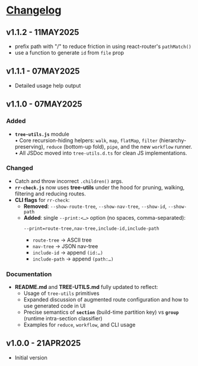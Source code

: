 # [Changelog](https://github.com/million-views/packages/commits/main/rr-builder)

## v1.1.2 - 11MAY2025

- prefix path with "/" to reduce friction in using react-router's `pathMatch()`
- use a function to generate `id` from `file` prop

## v1.1.1 - 07MAY2025

- Detailed usage help output

## v1.1.0 - 07MAY2025

### Added

- **`tree-utils.js`** module\
  • Core recursion-hiding helpers: `walk`, `map`, `flatMap`, `filter`
  (hierarchy-preserving), `reduce` (bottom-up fold), `pipe`, and the new
  `workflow` runner.\
  • All JSDoc moved into `tree-utils.d.ts` for clean JS implementations.

### Changed

- Catch and throw incorrect `.children()` args.
- **`rr-check.js`** now uses **tree-utils** under the hood for pruning, walking,
  filtering and reducing routes.
- **CLI flags** for `rr-check`:
  - **Removed**: `--show-route-tree`, `--show-nav-tree`, `--show-id`,
    `--show-path`
  - **Added**: single `--print:<…>` option (no spaces, comma-separated):
    ```bash
    --print=route-tree,nav-tree,include-id,include-path
    ```
    - `route-tree` → ASCII tree
    - `nav-tree` → JSON nav-tree
    - `include-id` → append `(id:…)`
    - `include-path` → append `(path:…)`

### Documentation

- **README.md** and **TREE-UTILS.md** fully updated to reflect:
  - Usage of `tree-utils` primitives
  - Expanded discussion of augmented route configuration and how to use
    generated code in UI
  - Precise semantics of **`section`** (build-time partition key) vs **`group`**
    (runtime intra-section classifier)
  - Examples for `reduce`, `workflow`, and CLI usage

## v1.0.0 - 21APR2025

- Initial version
